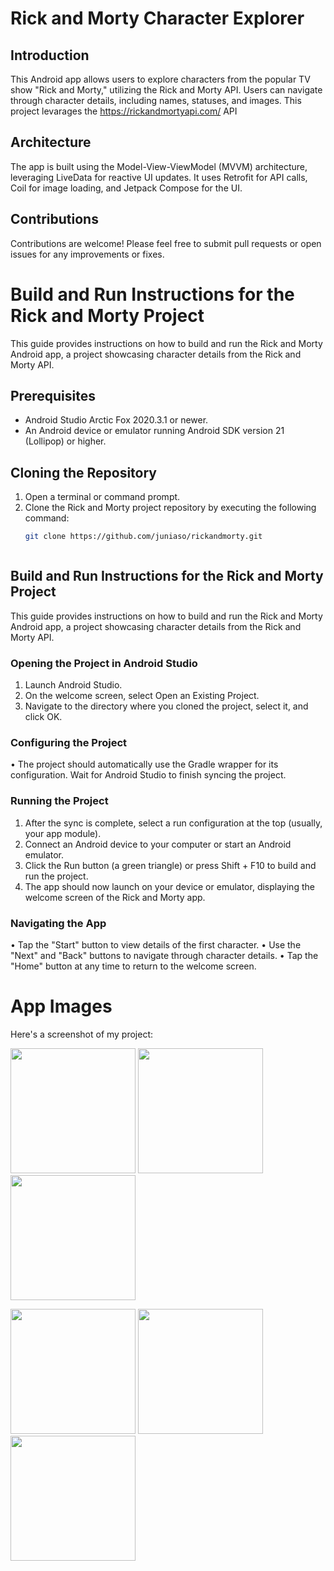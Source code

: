 # Rick and Morty Character Explorer

## Introduction
This Android app allows users to explore characters from the popular TV show "Rick and Morty," utilizing the Rick and Morty API. Users can navigate through character details, including names, statuses, and images. This project levarages the https://rickandmortyapi.com/ API

## Architecture
The app is built using the Model-View-ViewModel (MVVM) architecture, leveraging LiveData for reactive UI updates. It uses Retrofit for API calls, Coil for image loading, and Jetpack Compose for the UI.

## Contributions
Contributions are welcome! Please feel free to submit pull requests or open issues for any improvements or fixes.


# Build and Run Instructions for the Rick and Morty Project

This guide provides instructions on how to build and run the Rick and Morty Android app, a project showcasing character details from the Rick and Morty API.

## Prerequisites

- Android Studio Arctic Fox 2020.3.1 or newer.
- An Android device or emulator running Android SDK version 21 (Lollipop) or higher.

## Cloning the Repository

1. Open a terminal or command prompt.
2. Clone the Rick and Morty project repository by executing the following command:
   ```bash
   git clone https://github.com/juniaso/rickandmorty.git



## Build and Run Instructions for the Rick and Morty Project
This guide provides instructions on how to build and run the Rick and Morty Android app, a project showcasing character details from the Rick and Morty API.

### Opening the Project in Android Studio
1.	Launch Android Studio.
2.	On the welcome screen, select Open an Existing Project.
3.	Navigate to the directory where you cloned the project, select it, and click OK.

### Configuring the Project
•	The project should automatically use the Gradle wrapper for its configuration. Wait for Android Studio to finish syncing the project.

### Running the Project
1.	After the sync is complete, select a run configuration at the top (usually, your app module).
2.	Connect an Android device to your computer or start an Android emulator.
3.	Click the Run button (a green triangle) or press Shift + F10 to build and run the project.
4.	The app should now launch on your device or emulator, displaying the welcome screen of the Rick and Morty app.

### Navigating the App
•	Tap the "Start" button to view details of the first character.
•	Use the "Next" and "Back" buttons to navigate through character details.
•	Tap the "Home" button at any time to return to the welcome screen.

# App Images
Here's a screenshot of my project:

<p float="left">
  <img src="https://github.com/juniaso/rickandmorty/blob/master/images/home.jpeg?raw=true" width="200" />
  <img src="https://github.com/juniaso/rickandmorty/blob/master/images/rick.jpeg?raw=true" width="200" /> 
  <img src="https://github.com/juniaso/rickandmorty/blob/master/images/morty.jpeg?raw=true" width="200" />
</p>
<p float="left">
  <img src="https://github.com/juniaso/rickandmorty/blob/master/images/summer.jpeg?raw=true" width="200" />
  <img src="https://github.com/juniaso/rickandmorty/blob/master/images/beth.jpeg?raw=true" width="200" />
  <img src="https://github.com/juniaso/rickandmorty/blob/master/images/jerry.jpeg?raw=true" width="200" />
</p>







